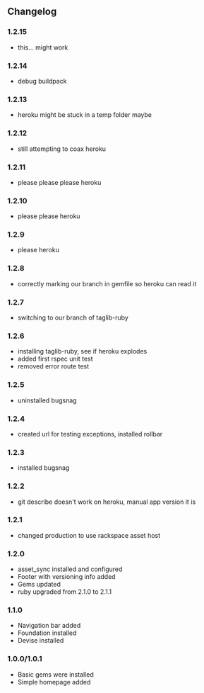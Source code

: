 ## Changelog

### 1.2.15

- this... might work

### 1.2.14

- debug buildpack

### 1.2.13

- heroku might be stuck in a temp folder maybe

### 1.2.12

- still attempting to coax heroku

### 1.2.11

- please please please heroku

### 1.2.10

- please please heroku

### 1.2.9

- please heroku

### 1.2.8

- correctly marking our branch in gemfile so heroku can read it

### 1.2.7

- switching to our branch of taglib-ruby

### 1.2.6

- installing taglib-ruby, see if heroku explodes
- added first rspec unit test
- removed error route test

### 1.2.5

- uninstalled bugsnag

### 1.2.4

- created url for testing exceptions, installed rollbar

### 1.2.3

- installed bugsnag

### 1.2.2

- git describe doesn't work on heroku, manual app version it is

### 1.2.1

- changed production to use rackspace asset host

### 1.2.0

- asset_sync installed and configured
- Footer with versioning info added
- Gems updated
- ruby upgraded from 2.1.0 to 2.1.1

### 1.1.0

- Navigation bar added
- Foundation installed
- Devise installed

### 1.0.0/1.0.1

- Basic gems were installed
- Simple homepage added
